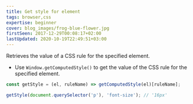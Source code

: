 ```yaml
---
title: Get style for element
tags: browser,css
expertise: beginner
cover: blog_images/frog-blue-flower.jpg
firstSeen: 2017-12-29T00:08:17+02:00
lastUpdated: 2020-10-19T22:49:51+03:00
---
```


Retrieves the value of a CSS rule for the specified element.

- Use `Window.getComputedStyle()` to get the value of the CSS rule for the specified element.

```js
const getStyle = (el, ruleName) => getComputedStyle(el)[ruleName];
```

```js
getStyle(document.querySelector('p'), 'font-size'); // '16px'
```
